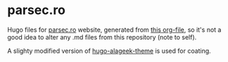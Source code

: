 # parsec.ro

Hugo files for [parsec.ro](www.parsec.ro) website, generated from [this org-file](https://github.com/ctanas/parsec-source/blob/master/struct.org), so it's not a good idea to alter any .md files from this repository (note to self).

A slighty modified version of [hugo-alageek-theme](https://github.com/gkmngrgn/hugo-alageek-theme) is used for coating.
